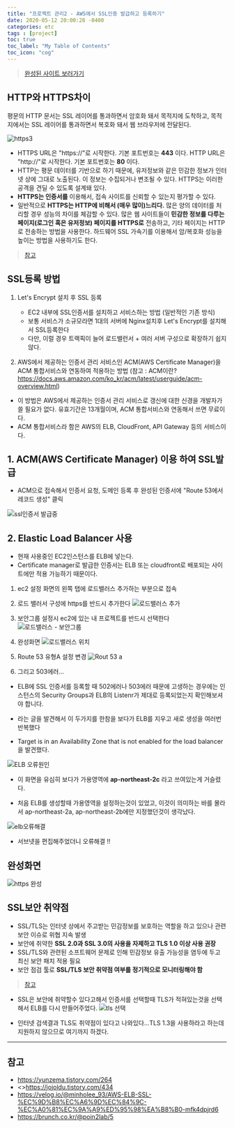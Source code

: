 ```yaml
---
title: "프로젝트 관리2 - AWS에서 SSL인증 발급하고 등록하기"
date: 2020-05-12 20:00:28 -0400
categories: etc
tags : [project]
toc: true
toc_label: "My Table of Contents"
toc_icon: "cog"
---
```


> [완성된 사이트 보러가기](https://www.devham76.com)

## HTTP와 HTTPS차이
평문의 HTTP 문서는 SSL 레이어를 통과하면서 암호화 돼서 목적지에 도착하고, 목적지에서는 SSL 레이어를 통과하면서 복호화 돼서 웹 브라우저에 전달된다.

![https3](https://user-images.githubusercontent.com/55946791/81721497-e8df5600-94ba-11ea-919f-52f3814b60ab.png)
- HTTPS URL은 "https://"로 시작한다. 기본 포트번호는 __443__ 이다. HTTP URL은 "http://"로 시작한다. 기본 포트번호는 __80__ 이다.
- HTTP는 평문 데이터를 기반으로 하기 때문에, 유저정보와 같은 민감한 정보가 인터넷 상에 그대로 노출된다. 이 정보는 수집되거나 변조될 수 있다. HTTPS는 이러한 공격을 견딜 수 있도록 설계돼 있다.
- __HTTPS는 인증서를__ 이용해서, 접속 사이트를 신뢰할 수 있는지 평가할 수 있다.
- 일반적으로 __HTTPS는 HTTP에 비해서 (매우 많이)느리다.__ 많은 양의 데이터를 처리할 경우 성능의 차이를 체감할 수 있다. 많은 웹 사이트들이 __민감한 정보를 다루는 페이지(로그인 혹은 유저정보) 페이지를 HTTPS로__ 전송하고, 기타 페이지는 HTTP로 전송하는 방법을 사용한다. 하드웨어 SSL 가속기를 이용해서 암/복호화 성능을 높이는 방법을 사용하기도 한다.

> [참고](https://www.joinc.co.kr/w/Site/Network_Programing/AdvancedComm/HTTP#s-5.)


## SSL등록 방법
1. Let's Encrypt 설치 후 SSL 등록
	- EC2 내부에 SSL인증서를 설치하고 서비스하는 방법 (일반적인 기존 방식)
	- 보통 서비스가 소규모라면 1대의 서버에 Nginx설치후 Let's Encrypt를 설치해서 SSL등록한다
	- 다만, 이럴 경우 트랙픽이 늘어 로드밸런서 + 여러 서버 구성으로 확장하기 쉽지 않다.


2. AWS에서 제공하는 인증서 관리 서비스인 ACM(AWS Certificate Manager)을 ACM 통합서비스와 연동하여 적용하는 방법
(참고 : ACM이란? https://docs.aws.amazon.com/ko_kr/acm/latest/userguide/acm-overview.html)
- 이 방법은 AWS에서 제공하는 인증서 관리 서비스로 갱신에 대한 신경을 개발자가 쓸 필요가 없다. 유효기간은 13개월이며, ACM 통합서비스와 연동해서 쓰면 무료이다.
- ACM 통합서비스라 함은 AWS의 ELB, CloudFront, API Gateway 등의 서비스이다.

## 1. ACM(AWS Certificate Manager) 이용 하여 SSL발급
- ACM으로 접속해서 인증서 요청, 도메인 등록 후 완성된 인증서에 "Route 53에서 레코드 생성" 클릭

![ssl인증서 발급중](https://user-images.githubusercontent.com/55946791/81703227-410c5d00-94a7-11ea-98fa-c141fd4e3018.JPG)

## 2. Elastic Load Balancer 사용

- 현재 사용중인 EC2인스턴스를 ELB에 넣는다.
- Certificate manager로 발급한 인증서는 ELB 또는 cloudfront로 배포되는 사이트에만 적용 가능하기 때문이다.

1. ec2 설정 화면의 왼쪽 탭에 로드밸러스 추가하는 부분으로 접속

2. 로드 밸러서 구성에 https를 반드시 추가한다
![로드밸러스 추가](https://user-images.githubusercontent.com/55946791/81705720-4f0fad00-94aa-11ea-8fe4-5ef800f368d4.JPG)

3. 보안그룹 설정시 ec2에 있는 내 프로젝트를 반드시 선택한다
![로드밸러스 - 보안그룹](https://user-images.githubusercontent.com/55946791/81705727-5040da00-94aa-11ea-91dd-4eef41b93a62.JPG)

4. 완성화면
![로드밸러스 위치](https://user-images.githubusercontent.com/55946791/81705723-4fa84380-94aa-11ea-9d67-1866ebaffd80.JPG)


5. Route 53 유형A 설정 변경
![Rout 53 a](https://user-images.githubusercontent.com/55946791/81719774-72d9ef80-94b8-11ea-86d1-3004c4db4569.JPG)

6. 그리고 503에러...

- ELB에 SSL 인증서를 등록할 때 502에러나 503에러 때문에 고생하는 경우에는 인스턴스의 Security Groups과 ELB의 Listenr가 제대로 등록되었는지 확인해보셔야 합니다.

- 라는 글을 발견해서 이 두가지를 한참을 보다가 ELB를 지우고 새로 생성을 여러번 반복했다


- Target is in an Availability Zone that is not enabled for the load balancer 을 발견했다.

![ELB 오류원인](https://user-images.githubusercontent.com/55946791/81720310-2fcc4c00-94b9-11ea-8cd4-559f953e194d.JPG)

- 이 화면을 유심히 보다가 가용영역에 __ap-northeast-2c__ 라고 쓰여있는게 거슬렸다.

- 처음 ELB를 생성할때 가용영역을 설정하는것이 있었고, 이것이 의미하는 바를 몰라서 ap-northeast-2a, ap-northeast-2b에만 지정했던것이 생각났다.

![elb오류해결](https://user-images.githubusercontent.com/55946791/81720728-c1d45480-94b9-11ea-9bfc-baaf4fb3de57.JPG)

- 서브넷을 편집해주었더니 오류해결 !!

## 완성화면
![https 완성](https://user-images.githubusercontent.com/55946791/81720899-fba55b00-94b9-11ea-889d-06bfe51275e7.JPG)


## SSL보안 취약점
- SSL/TLS는 인터넷 상에서 주고받는 민감정보를 보호하는 역할을 하고 있으나 관련 보안 이슈로 위협 지속 발생
- 보안에 취약한 __SSL 2.0과 SSL 3.0의 사용을 자제하고 TLS 1.0 이상 사용 권장__
- SSL/TLS와 관련된 소프트웨어 문제로 인해 민감정보 유출 가능성을 염두에 두고 최신 보안 패치 적용 필요
- 보안 점검 툴로 __SSL/TLS 보안 취약점 여부를 정기적으로 모니터링해야 함__

> [참고](https://spri.kr/posts/view/19827?code=industry_trend)

- SSL은 보안에 취약할수 있다고해서 인증서를 선택할때 TLS가 적혀있는것을 선택해서 ELB를 다시 만들어주었다.
![tls 선택](https://user-images.githubusercontent.com/55946791/81723019-2fce4b00-94bd-11ea-866a-82d643099b2a.JPG)

- 인터넷 검색결과 TLS도 취약점이 있다고 나와있다...TLS 1.3을 사용하라고 하는데 지원하지 않으므로 여기까지 하겠다.

---
## 참고
- <https://yunzema.tistory.com/264>
- <>https://jojoldu.tistory.com/434
- <https://velog.io/@minholee_93/AWS-ELB-SSL-%EC%9D%B8%EC%A6%9D%EC%84%9C-%EC%A0%81%EC%9A%A9%ED%95%98%EA%B8%B0-mfk4dpjrd6>
- <https://brunch.co.kr/@poin2lab/5>
